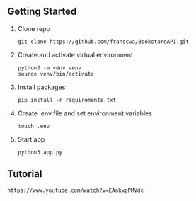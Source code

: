 ## Getting Started

1.  Clone repo
    ```
    git clone https://github.com/franscwa/BookstoreAPI.git
    ```
2.  Create and activate virtual environment
    ```
    python3 -m venv venv
    source venv/bin/activate
    ```
3.  Install packages
    ```
    pip install -r requirements.txt
    ```
4.  Create .env file and set environment variables
    ```
    touch .env
    ```
5.  Start app
    ```
    python3 app.py
    ```

## Tutorial

    https://www.youtube.com/watch?v=EAokwpPMVdc
